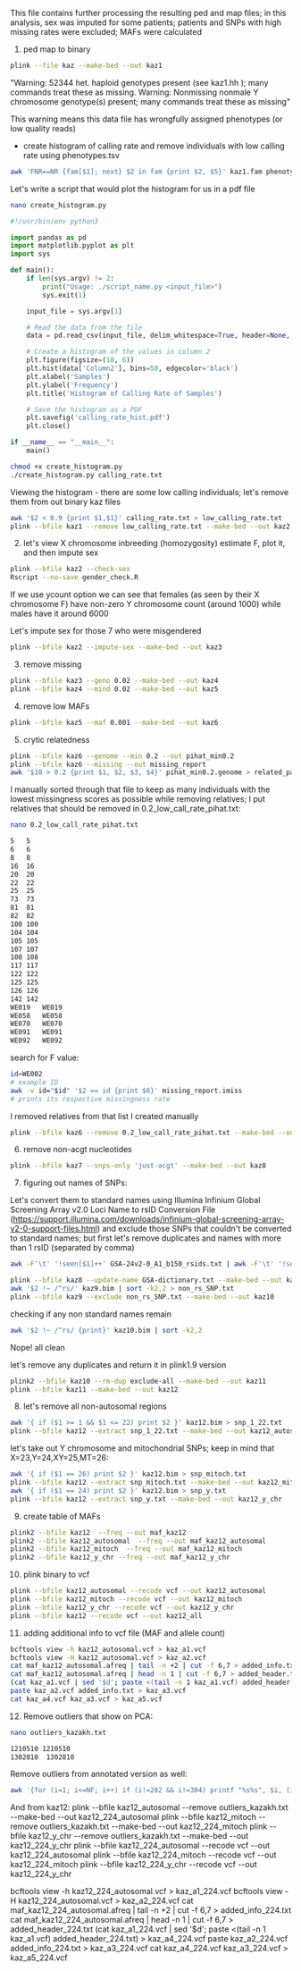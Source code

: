 This file contains further processing the resulting ped and map files; in this analysis, sex was imputed for some patients; patients and SNPs with high missing rates were excluded; MAFs were calculated

1) ped map to binary

```bash
plink --file kaz --make-bed --out kaz1
```
"Warning: 52344 het. haploid genotypes present (see kaz1.hh ); many commands treat these as missing.
Warning: Nonmissing nonmale Y chromosome genotype(s) present; many commands treat these as missing"

This warning means this data file has wrongfully assigned phenotypes (or low quality reads)

- create histogram of calling rate and remove individuals with low calling rate using phenotypes.tsv
```bash
awk 'FNR==NR {fam[$1]; next} $2 in fam {print $2, $5}' kaz1.fam phenotypes.tsv > calling_rate.txt
```

Let's write a script that would plot the histogram for us in a pdf file
```bash
nano create_histogram.py 
```

```python
#!/usr/bin/env python3

import pandas as pd
import matplotlib.pyplot as plt
import sys

def main():
    if len(sys.argv) != 2:
        print("Usage: ./script_name.py <input_file>")
        sys.exit(1)

    input_file = sys.argv[1]

    # Read the data from the file
    data = pd.read_csv(input_file, delim_whitespace=True, header=None, names=['Column1', 'Column2'])

    # Create a histogram of the values in column 2
    plt.figure(figsize=(10, 6))
    plt.hist(data['Column2'], bins=50, edgecolor='black')
    plt.xlabel('Samples')
    plt.ylabel('Frequency')
    plt.title('Histogram of Calling Rate of Samples')

    # Save the histogram as a PDF
    plt.savefig('calling_rate_hist.pdf')
    plt.close()

if __name__ == "__main__":
    main()
```

```bash
chmod +x create_histogram.py
./create_histogram.py calling_rate.txt
```

Viewing the histogram - there are some low calling individuals; let's remove them from out binary kaz files
```bash
awk '$2 < 0.9 {print $1,$1}' calling_rate.txt > low_calling_rate.txt
plink --bfile kaz1 --remove low_calling_rate.txt --make-bed --out kaz2
```

2) let's view X chromosome inbreeding (homozygosity) estimate F, plot it, and then impute sex

```bash
plink --bfile kaz2 --check-sex
Rscript --no-save gender_check.R
```

If we use ycount option we can see that females (as seen by their X chromosome F) have non-zero Y chromosome count (around 1000) while males have it around 6000

Let's impute sex for those 7 who were misgendered
```bash
plink --bfile kaz2 --impute-sex --make-bed --out kaz3
```

3) remove missing
```bash
plink --bfile kaz3 --geno 0.02 --make-bed --out kaz4
plink --bfile kaz4 --mind 0.02 --make-bed --out kaz5
```

4) remove low MAFs
```bash
plink --bfile kaz5 --maf 0.001 --make-bed --out kaz6
```

5) crytic relatedness
```bash
plink --bfile kaz6 --genome --min 0.2 --out pihat_min0.2
plink --bfile kaz6 --missing --out missing_report
awk '$10 > 0.2 {print $1, $2, $3, $4}' pihat_min0.2.genome > related_pairs.txt
```
I manually sorted through that file to keep as many individuals with the lowest missingness scores as possible while removing relatives; I put relatives that should be removed in 0.2_low_call_rate_pihat.txt: 

```bash
nano 0.2_low_call_rate_pihat.txt
```

```bash
5	5
6	6
8	8
16	16
20	20
22	22
25	25
73	73
81	81
82	82
100	100
104	104
105	105
107	107
108	108
117	117
122	122
125	125
126	126
142	142
WE019	WE019
WE058	WE058
WE070	WE070
WE091	WE091
WE092	WE092
```

search for F value: 

```bash
id=WE002
# example ID
awk -v id="$id" '$2 == id {print $6}' missing_report.imiss
# prints its respective missingness rate
```

I removed relatives from that list I created manually
```bash
plink --bfile kaz6 --remove 0.2_low_call_rate_pihat.txt --make-bed --out kaz7
```

6) remove non-acgt nucleotides
```bash
plink --bfile kaz7 --snps-only 'just-acgt' --make-bed --out kaz8
```

7) figuring out names of SNPs:

Let's convert them to standard names using Illumina Infinium Global Screening Array v2.0 Loci Name to rsID Conversion File (https://support.illumina.com/downloads/infinium-global-screening-array-v2-0-support-files.html) and exclude those SNPs that couldn't be converted to standard names; but first let's remove duplicates and names with more than 1 rsID (separated by comma)

```bash
awk -F'\t' '!seen[$1]++' GSA-24v2-0_A1_b150_rsids.txt | awk -F'\t' '!seen[$2]++' | awk -F'\t' '$2 !~ /,/' > GSA-dictionary.txt
```

```bash
plink --bfile kaz8 --update-name GSA-dictionary.txt --make-bed --out kaz9
awk '$2 !~ /^rs/' kaz9.bim | sort -k2,2 > non_rs_SNP.txt
plink --bfile kaz9 --exclude non_rs_SNP.txt --make-bed --out kaz10
```

checking if any non standard names remain
```bash
awk '$2 !~ /^rs/ {print}' kaz10.bim | sort -k2,2 
```
Nope! all clean

let's remove any duplicates and return it in plink1.9 version
```bash
plink2 --bfile kaz10 --rm-dup exclude-all --make-bed --out kaz11
plink --bfile kaz11 --make-bed --out kaz12
```

8) let's remove all non-autosomal regions
```bash
awk '{ if ($1 >= 1 && $1 <= 22) print $2 }' kaz12.bim > snp_1_22.txt
plink --bfile kaz12 --extract snp_1_22.txt --make-bed --out kaz12_autosomal
```

let's take out Y chromosome and mitochondrial SNPs; keep in mind that X=23,Y=24,XY=25,MT=26:
```bash
awk '{ if ($1 == 26) print $2 }' kaz12.bim > snp_mitoch.txt
plink --bfile kaz12 --extract snp_mitoch.txt --make-bed --out kaz12_mitoch
awk '{ if ($1 == 24) print $2 }' kaz12.bim > snp_y.txt
plink --bfile kaz12 --extract snp_y.txt --make-bed --out kaz12_y_chr
```

9) create table of MAFs
```bash
plink2 --bfile kaz12  --freq --out maf_kaz12
plink2 --bfile kaz12_autosomal  --freq --out maf_kaz12_autosomal
plink2 --bfile kaz12_mitoch  --freq --out maf_kaz12_mitoch
plink2 --bfile kaz12_y_chr --freq --out maf_kaz12_y_chr
```

10) plink binary to vcf
 ```bash
plink --bfile kaz12_autosomal --recode vcf --out kaz12_autosomal
plink --bfile kaz12_mitoch --recode vcf --out kaz12_mitoch
plink --bfile kaz12_y_chr --recode vcf --out kaz12_y_chr
plink --bfile kaz12 --recode vcf --out kaz12_all
```

11) adding additional info to vcf file (MAF and allele count)
```bash
bcftools view -h kaz12_autosomal.vcf > kaz_a1.vcf
bcftools view -H kaz12_autosomal.vcf > kaz_a2.vcf
cat maf_kaz12_autosomal.afreq | tail -n +2 | cut -f 6,7 > added_info.txt
cat maf_kaz12_autosomal.afreq | head -n 1 | cut -f 6,7 > added_header.txt
(cat kaz_a1.vcf | sed '$d'; paste <(tail -n 1 kaz_a1.vcf) added_header.txt) > kaz_a4.vcf
paste kaz_a2.vcf added_info.txt > kaz_a3.vcf
cat kaz_a4.vcf kaz_a3.vcf > kaz_a5.vcf
```

12) Remove outliers that show on PCA:
```bash
nano outliers_kazakh.txt
```
```bash
1210510 1210510
1302810  1302810
```
Remove outliers from annotated version as well:
```bash
awk '{for (i=1; i<=NF; i++) if (i!=282 && i!=304) printf "%s%s", $i, (i<NF?OFS:ORS)}' autosomal_ext_for_annovar.FINAL.annovar.hg38_multianno.header.txt > annovared_kaz12_autosomal_224.txt
```

And from kaz12:
plink --bfile kaz12_autosomal --remove outliers_kazakh.txt --make-bed --out kaz12_224_autosomal
plink --bfile kaz12_mitoch --remove outliers_kazakh.txt --make-bed --out kaz12_224_mitoch
plink --bfile kaz12_y_chr --remove outliers_kazakh.txt --make-bed --out kaz12_224_y_chr
plink --bfile kaz12_224_autosomal --recode vcf --out kaz12_224_autosomal
plink --bfile kaz12_224_mitoch --recode vcf --out kaz12_224_mitoch
plink --bfile kaz12_224_y_chr --recode vcf --out kaz12_224_y_chr

bcftools view -h kaz12_224_autosomal.vcf > kaz_a1_224.vcf
bcftools view -H kaz12_224_autosomal.vcf > kaz_a2_224.vcf
cat maf_kaz12_224_autosomal.afreq | tail -n +2 | cut -f 6,7 > added_info_224.txt
cat maf_kaz12_224_autosomal.afreq | head -n 1 | cut -f 6,7 > added_header_224.txt
(cat kaz_a1_224.vcf | sed '$d'; paste <(tail -n 1 kaz_a1.vcf) added_header_224.txt) > kaz_a4_224.vcf
paste kaz_a2_224.vcf added_info_224.txt > kaz_a3_224.vcf
cat kaz_a4_224.vcf kaz_a3_224.vcf > kaz_a5_224.vcf
